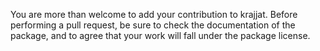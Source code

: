 You are more than welcome to add your contribution to krajjat.
Before performing a pull request, be sure to check the documentation of the package, and to agree that your work will fall under the package license.
